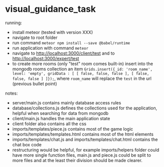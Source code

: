 # visual_guidance_task

running:

- install meteor (tested with version XXX)
- navigate to root folder
- run command `meteor npm install --save @babel/runtime`
- run application with command `meteor`
- navigate to [http://localhost:3000/client/test](http://localhost:3000/client/test) and to [http://localhost:3000/expert/test](http://localhost:3000/expert/test)
- to create more rooms (only "test" room comes built-in) insert into the mongodb rooms collection an item `Grids.insert({_id: 'room_name', level: 'empty', gridData : [ [ false, false, false ], [ false, false, false ] ]});`, where `room_name` will replace the `test` in the url (previous bullet point)

notes:

- server/main.js contains mainly database access rules
- database/collections.js defines the collections used for the application, helpful when searching for data from mongodb
- client/main.js handles the main application state
- client folder also contains all the css
- imports/templates/piece.js contains most of the game logic
- imports/templates/templates.html contains most of the html elements
- imports/templates/chat.js and imports/templates/chat.html contains the chat box code
- restructuring would be helpful, for example imports/helpers folder could have more single function files, main.js and piece.js could be split to more files and at the least their division should be made clearer.